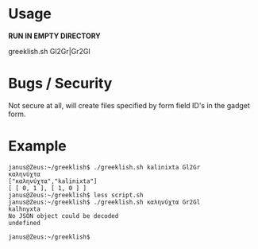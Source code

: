 Usage
=====

**RUN IN EMPTY DIRECTORY**

greeklish.sh <text for translation> Gl2Gr|Gr2Gl

Bugs / Security
===============
Not secure at all, will create files specified by form field ID's in the gadget form.

Example
=======

    janus@Zeus:~/greeklish$ ./greeklish.sh kalinixta Gl2Gr
    καληνύχτα
    ["καληνύχτα","kalinixta"]
    [ [ 0, 1 ], [ 1, 0 ] ]
    janus@Zeus:~/greeklish$ less script.sh 
    janus@Zeus:~/greeklish$ ./greeklish.sh καληνύχτα Gr2Gl
    kalhnyxta
    No JSON object could be decoded
    undefined

    janus@Zeus:~/greeklish$
